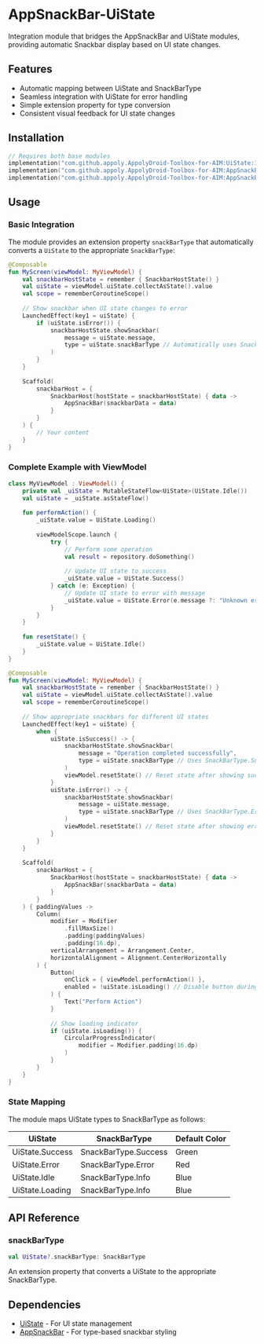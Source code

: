 # AppSnackBar-UiState

Integration module that bridges the AppSnackBar and UiState modules, providing automatic Snackbar display based on UI state changes.

## Features

- Automatic mapping between UiState and SnackBarType
- Seamless integration with UiState for error handling
- Simple extension property for type conversion
- Consistent visual feedback for UI state changes

## Installation

```gradle.kts
// Requires both base modules
implementation("com.github.appoly.AppolyDroid-Toolbox-for-AIM:UiState:1.0.31")
implementation("com.github.appoly.AppolyDroid-Toolbox-for-AIM:AppSnackBar:1.0.31")
implementation("com.github.appoly.AppolyDroid-Toolbox-for-AIM:AppSnackBar-UiState:1.0.31")
```

## Usage

### Basic Integration

The module provides an extension property `snackBarType` that automatically converts a `UiState` to the appropriate `SnackBarType`:

```kotlin
@Composable
fun MyScreen(viewModel: MyViewModel) {
    val snackbarHostState = remember { SnackbarHostState() }
    val uiState = viewModel.uiState.collectAsState().value
    val scope = rememberCoroutineScope()
    
    // Show snackbar when UI state changes to error
    LaunchedEffect(key1 = uiState) {
        if (uiState.isError()) {
            snackbarHostState.showSnackbar(
                message = uiState.message,
                type = uiState.snackBarType // Automatically uses SnackBarType.Error
            )
        }
    }
    
    Scaffold(
        snackbarHost = {
            SnackbarHost(hostState = snackbarHostState) { data ->
                AppSnackBar(snackbarData = data)
            }
        }
    ) {
        // Your content
    }
}
```

### Complete Example with ViewModel

```kotlin
class MyViewModel : ViewModel() {
    private val _uiState = MutableStateFlow<UiState>(UiState.Idle())
    val uiState = _uiState.asStateFlow()
    
    fun performAction() {
        _uiState.value = UiState.Loading()
        
        viewModelScope.launch {
            try {
                // Perform some operation
                val result = repository.doSomething()
                
                // Update UI state to success
                _uiState.value = UiState.Success()
            } catch (e: Exception) {
                // Update UI state to error with message
                _uiState.value = UiState.Error(e.message ?: "Unknown error occurred")
            }
        }
    }
    
    fun resetState() {
        _uiState.value = UiState.Idle()
    }
}

@Composable
fun MyScreen(viewModel: MyViewModel) {
    val snackbarHostState = remember { SnackbarHostState() }
    val uiState = viewModel.uiState.collectAsState().value
    val scope = rememberCoroutineScope()
    
    // Show appropriate snackbars for different UI states
    LaunchedEffect(key1 = uiState) {
        when {
            uiState.isSuccess() -> {
                snackbarHostState.showSnackbar(
                    message = "Operation completed successfully",
                    type = uiState.snackBarType // Uses SnackBarType.Success
                )
                viewModel.resetState() // Reset state after showing success
            }
            uiState.isError() -> {
                snackbarHostState.showSnackbar(
                    message = uiState.message,
                    type = uiState.snackBarType // Uses SnackBarType.Error
                )
                viewModel.resetState() // Reset state after showing error
            }
        }
    }
    
    Scaffold(
        snackbarHost = {
            SnackbarHost(hostState = snackbarHostState) { data ->
                AppSnackBar(snackbarData = data)
            }
        }
    ) { paddingValues ->
        Column(
            modifier = Modifier
                .fillMaxSize()
                .padding(paddingValues)
                .padding(16.dp),
            verticalArrangement = Arrangement.Center,
            horizontalAlignment = Alignment.CenterHorizontally
        ) {
            Button(
                onClick = { viewModel.performAction() },
                enabled = !uiState.isLoading() // Disable button during loading
            ) {
                Text("Perform Action")
            }
            
            // Show loading indicator
            if (uiState.isLoading()) {
                CircularProgressIndicator(
                    modifier = Modifier.padding(16.dp)
                )
            }
        }
    }
}
```

### State Mapping

The module maps UiState types to SnackBarType as follows:

| UiState         | SnackBarType      | Default Color |
|-----------------|-------------------|---------------|
| UiState.Success | SnackBarType.Success | Green         |
| UiState.Error   | SnackBarType.Error   | Red           |
| UiState.Idle    | SnackBarType.Info    | Blue          |
| UiState.Loading | SnackBarType.Info    | Blue          |

## API Reference

### snackBarType

```kotlin
val UiState?.snackBarType: SnackBarType
```

An extension property that converts a UiState to the appropriate SnackBarType.

## Dependencies

- [UiState](../UiState/README.md) - For UI state management
- [AppSnackBar](../AppSnackBar/README.md) - For type-based snackbar styling
